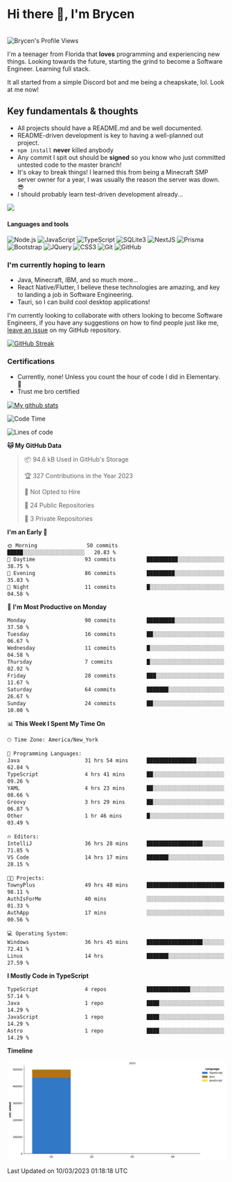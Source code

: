 # Hi there 👋, I'm Brycen

<br>
<img src="https://komarev.com/ghpvc/?username=BrycensRanch" alt="Brycen's Profile Views" />

I'm a teenager from Florida that **loves** programming and experiencing new things. Looking towards the future, starting the grind to become a Software Engineer. Learning full stack.

It all started from a simple Discord bot and me being a cheapskate, lol. Look at me now!

## Key fundamentals & thoughts

- All projects should have a README.md and be well documented.
- README-driven development is key to having a well-planned out project.
- `npm install` **never** killed anybody
- Any commit I spit out should be **signed** so you know who just committed untested code to the master branch!
- It's okay to break things! I learned this from being a Minecraft SMP server owner for a year, I was usually the reason the server was down. 😎
- I should probably learn test-driven development already...

<img src="https://res.cloudinary.com/practicaldev/image/fetch/s--OoBLh7-Q--/c_limit%2Cf_auto%2Cfl_progressive%2Cq_auto%2Cw_880/https://cdn-images-1.medium.com/max/1614/1%2A8BlqJ8lNVZzuRjAg1mZ50w.png" height="400"/>

<h4>Languages and tools</h4>
<p>
  <img src="https://img.shields.io/badge/node.js%20-%2343853D.svg?&style=for-the-badge&logo=node.js&logoColor=white" alt="Node.js" />
  <img src="https://img.shields.io/badge/javascript%20-%23323330.svg?&style=for-the-badge&logo=javascript&logoColor=%23F7DF1E" alt="JavaScript" />
  <img src="https://img.shields.io/badge/typescript%20-%23323330.svg?&style=for-the-badge&logo=typescript&logoColor=#3467eb" alt="TypeScript" />
  <img src="https://img.shields.io/badge/sqlite3%20-%23323330.svg?&style=for-the-badge&logo=sqlite&logoColor=#3467eb" alt="SQLite3" />
  <img src="https://img.shields.io/badge/Next.JS%20-%23323330.svg?&style=for-the-badge&logo=next.js&logoColor=#3467eb" alt="NextJS" />
  <img src="https://img.shields.io/badge/Prisma%20-%23323330.svg?&style=for-the-badge&logo=prisma&logoColor=#3467eb" alt="Prisma" />
  <img src="https://img.shields.io/badge/bootstrap%20-%23323330.svg?&style=for-the-badge&logo=bootstrap" alt="Bootstrap" />
  <img src="https://img.shields.io/badge/jquery%20-%23323330.svg?&style=for-the-badge&logo=jquery" alt="JQuery" />
  <img src="https://img.shields.io/badge/css3%20-%23323330.svg?&style=for-the-badge&logo=css3" alt="CSS3" />
  <img src="https://img.shields.io/badge/git%20-%23323330.svg?&style=for-the-badge&logo=git" alt="Git" />
  <img src="https://img.shields.io/badge/github%20-%23323330.svg?&style=for-the-badge&logo=github" alt="GitHub" />
</p>

### I'm currently hoping to learn

- Java, Minecraft, IBM, and so much more...
- React Native/Flutter, I believe these technologies are amazing, and key to landing a job in Software Engineering.
- Tauri, so I can build cool desktop applications!

 I'm currently looking to collaborate with others looking to become Software Engineers, if you have any suggestions on how to find people just like me, [leave an issue](https://github.com/BrycensRanch/BrycensRanch/issues/new) on my GitHub repository.
 
 <p><a href="https://git.io/streak-stats"><img src="https://streak-stats.demolab.com?user=BrycensRanch&amp;theme=dark&amp;hide_border=true&amp;fire=EB5454&amp;ring=0CEB19" alt="GitHub Streak"></a></p>


### Certifications

- Currently, none! Unless you count the hour of code I did in Elementary. 🤣
- Trust me bro certified

<a href="https://github.com/anuraghazra/github-readme-stats">
  <img align="center" src="https://github-readme-stats.anuraghazra1.vercel.app/api?username=BrycensRanch&show_icons=true&line_height=27&include_all_commits=true" alt="My github stats" />
</a>

<!--START_SECTION:waka-->
![Code Time](http://img.shields.io/badge/Code%20Time-103%20hrs%2057%20mins-blue)

![Lines of code](https://img.shields.io/badge/From%20Hello%20World%20I%27ve%20Written-498.1%20thousand%20lines%20of%20code-blue)

**🐱 My GitHub Data** 

> 📦 94.6 kB Used in GitHub's Storage 
 > 
> 🏆 327 Contributions in the Year 2023
 > 
> 🚫 Not Opted to Hire
 > 
> 📜 24 Public Repositories 
 > 
> 🔑 3 Private Repositories 
 > 
**I'm an Early 🐤** 

```text
🌞 Morning                50 commits          █████░░░░░░░░░░░░░░░░░░░░   20.83 % 
🌆 Daytime                93 commits          ██████████░░░░░░░░░░░░░░░   38.75 % 
🌃 Evening                86 commits          █████████░░░░░░░░░░░░░░░░   35.83 % 
🌙 Night                  11 commits          █░░░░░░░░░░░░░░░░░░░░░░░░   04.58 % 
```
📅 **I'm Most Productive on Monday** 

```text
Monday                   90 commits          █████████░░░░░░░░░░░░░░░░   37.50 % 
Tuesday                  16 commits          ██░░░░░░░░░░░░░░░░░░░░░░░   06.67 % 
Wednesday                11 commits          █░░░░░░░░░░░░░░░░░░░░░░░░   04.58 % 
Thursday                 7 commits           █░░░░░░░░░░░░░░░░░░░░░░░░   02.92 % 
Friday                   28 commits          ███░░░░░░░░░░░░░░░░░░░░░░   11.67 % 
Saturday                 64 commits          ███████░░░░░░░░░░░░░░░░░░   26.67 % 
Sunday                   24 commits          ██░░░░░░░░░░░░░░░░░░░░░░░   10.00 % 
```


📊 **This Week I Spent My Time On** 

```text
🕑︎ Time Zone: America/New_York

💬 Programming Languages: 
Java                     31 hrs 54 mins      ████████████████░░░░░░░░░   62.84 % 
TypeScript               4 hrs 41 mins       ██░░░░░░░░░░░░░░░░░░░░░░░   09.26 % 
YAML                     4 hrs 23 mins       ██░░░░░░░░░░░░░░░░░░░░░░░   08.66 % 
Groovy                   3 hrs 29 mins       ██░░░░░░░░░░░░░░░░░░░░░░░   06.87 % 
Other                    1 hr 46 mins        █░░░░░░░░░░░░░░░░░░░░░░░░   03.49 % 

🔥 Editors: 
IntelliJ                 36 hrs 28 mins      ██████████████████░░░░░░░   71.85 % 
VS Code                  14 hrs 17 mins      ███████░░░░░░░░░░░░░░░░░░   28.15 % 

🐱‍💻 Projects: 
TownyPlus                49 hrs 48 mins      █████████████████████████   98.11 % 
AuthIsForMe              40 mins             ░░░░░░░░░░░░░░░░░░░░░░░░░   01.33 % 
AuthApp                  17 mins             ░░░░░░░░░░░░░░░░░░░░░░░░░   00.56 % 

💻 Operating System: 
Windows                  36 hrs 45 mins      ██████████████████░░░░░░░   72.41 % 
Linux                    14 hrs              ███████░░░░░░░░░░░░░░░░░░   27.59 % 
```

**I Mostly Code in TypeScript** 

```text
TypeScript               4 repos             ██████████████░░░░░░░░░░░   57.14 % 
Java                     1 repo              ████░░░░░░░░░░░░░░░░░░░░░   14.29 % 
JavaScript               1 repo              ████░░░░░░░░░░░░░░░░░░░░░   14.29 % 
Astro                    1 repo              ████░░░░░░░░░░░░░░░░░░░░░   14.29 % 
```



**Timeline**

![Lines of Code chart](https://raw.githubusercontent.com/BrycensRanch/BrycensRanch/main/assets/bar_graph.png)


 Last Updated on 10/03/2023 01:18:18 UTC
<!--END_SECTION:waka-->

<!--
**BrycensRanch/BrycensRanch** is a ✨ _special_ ✨ repository because its `README.md` (this file) appears on your GitHub profile.

Here are some ideas to get you started:

- 🔭 I’m currently working on ...
- 🌱 I’m currently learning ...
- 👯 I’m looking to collaborate on ...
- 🤔 I’m looking for help with ...
- 💬 Ask me about ...
- 📫 How to reach me: ...
- 😄 Pronouns: ...
- ⚡ Fun fact: ...
-->

